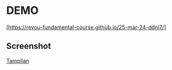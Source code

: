 # DEMO
[https://revou-fundamental-course.github.io/25-mar-24-ddni7/]

## Screenshot

[Tampilan](assets/img/Screenshot.png)
